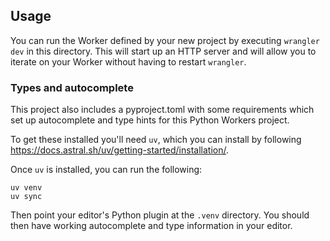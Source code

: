 ## Usage

You can run the Worker defined by your new project by executing `wrangler dev` in this
directory. This will start up an HTTP server and will allow you to iterate on your
Worker without having to restart `wrangler`.

### Types and autocomplete

This project also includes a pyproject.toml with some requirements which
set up autocomplete and type hints for this Python Workers project.

To get these installed you'll need `uv`, which you can install by following
https://docs.astral.sh/uv/getting-started/installation/.

Once `uv` is installed, you can run the following:

```
uv venv
uv sync
```

Then point your editor's Python plugin at the `.venv` directory. You should then have working
autocomplete and type information in your editor.
